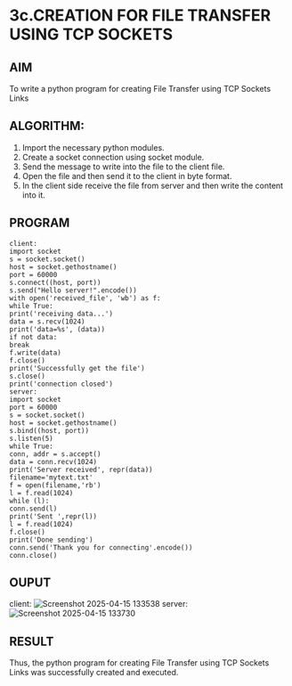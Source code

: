 # 3c.CREATION FOR FILE TRANSFER USING TCP SOCKETS
## AIM
To write a python program for creating File Transfer using TCP Sockets Links
## ALGORITHM:
1. Import the necessary python modules.
2. Create a socket connection using socket module.
3. Send the message to write into the file to the client file.
4. Open the file and then send it to the client in byte format.
5. In the client side receive the file from server and then write the content into it.
## PROGRAM
```
client:
import socket
s = socket.socket()
host = socket.gethostname()
port = 60000
s.connect((host, port))
s.send("Hello server!".encode())
with open('received_file', 'wb') as f:
while True:
print('receiving data...')
data = s.recv(1024)
print('data=%s', (data))
if not data:
break
f.write(data)
f.close()
print('Successfully get the file')
s.close()
print('connection closed')
server:
import socket
port = 60000
s = socket.socket()
host = socket.gethostname()
s.bind((host, port))
s.listen(5)
while True:
conn, addr = s.accept()
data = conn.recv(1024)
print('Server received', repr(data))
filename='mytext.txt'
f = open(filename,'rb')
l = f.read(1024)
while (l):
conn.send(l)
print('Sent ',repr(l))
l = f.read(1024)
f.close()
print('Done sending')
conn.send('Thank you for connecting'.encode())
conn.close()
```
## OUPUT
client:
![Screenshot 2025-04-15 133538](https://github.com/user-attachments/assets/39f5b51f-2bda-4558-9a4b-8a46192d6841)
server:
![Screenshot 2025-04-15 133730](https://github.com/user-attachments/assets/29fb40a1-4796-48c9-a8ff-114526b5500d)


## RESULT
Thus, the python program for creating File Transfer using TCP Sockets Links was 
successfully created and executed.

